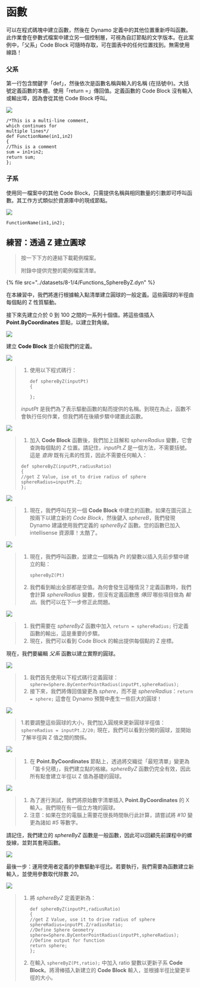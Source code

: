 # 函數

可以在程式碼塊中建立函數，然後在 Dynamo 定義中的其他位置重新呼叫函數。此作業會在參數式檔案中建立另一個控制層，可視為自訂節點的文字版本。在此案例中，「父系」Code Block 可隨時存取，可在圖表中的任何位置找到。無需使用線路！

### 父系

第一行包含關鍵字「def」，然後依次是函數名稱與輸入的名稱 (在括號中)。大括號定義函數的本體。使用「return =」傳回值。定義函數的 Code Block 沒有輸入或輸出埠，因為會從其他 Code Block 呼叫。

![](../images/8-1/4/functionsparentdef.jpg)

```
/*This is a multi-line comment,
which continues for
multiple lines*/
def FunctionName(in1,in2)
{
//This is a comment
sum = in1+in2;
return sum;
};
```

### 子系

使用同一檔案中的其他 Code Block，只需提供名稱與相同數量的引數即可呼叫函數。其工作方式類似於資源庫中的現成節點。

![](../images/8-1/4/functionschildrencalldef.jpg)

```
FunctionName(in1,in2);
```

## 練習：透過 Z 建立圓球

> 按一下下方的連結下載範例檔案。
>
> 附錄中提供完整的範例檔案清單。

{% file src="../datasets/8-1/4/Functions_SphereByZ.dyn" %}

在本練習中，我們將進行根據輸入點清單建立圓球的一般定義。這些圓球的半徑由每個點的 Z 性質驅動。

接下來先建立介於 0 到 100 之間的一系列十個值。將這些值插入 **Point.ByCoordinates** 節點，以建立對角線。

![](../images/8-1/4/functions-exercise-01.jpg)

建立 **Code Block** 並介紹我們的定義。

![](../images/8-1/4/functions-exercise-02.jpg)

> 1.  使用以下程式碼行：
>
>     ```
>     def sphereByZ(inputPt)
>     {
>
>     };
>     ```
>
> _inputPt_ 是我們為了表示驅動函數的點而提供的名稱。到現在為止，函數不會執行任何作業，但我們將在後續步驟中建置此函數。

![](../images/8-1/4/functions-exercise-03.jpg)

> 1. 加入 **Code Block** 函數後，我們加上註解和 _sphereRadius_ 變數，它會查詢每個點的 _Z_ 位置。請記住，_inputPt.Z_ 是一個方法，不需要括號。這是 _查詢_ 既有元素的性質，因此不需要任何輸入：
>
> ```
> def sphereByZ(inputPt,radiusRatio)
> {
> //get Z Value, ise ot to drive radius of sphere
> sphereRadius=inputPt.Z;
> };
> ```

![](../images/8-1/4/functions-exercise-04.jpg)

> 1. 現在，我們呼叫在另一個 **Code Block** 中建立的函數。如果在圖元區上按兩下以建立新的 _Code Block_，然後鍵入 _sphereB_，我們發現 Dynamo 建議使用我們定義的 _sphereByZ_ 函數。您的函數已加入 intellisense 資源庫！太酷了。

![](../images/8-1/4/functions-exercise-05.jpg)

> 1.  現在，我們呼叫函數，並建立一個稱為 _Pt_ 的變數以插入先前步驟中建立的點：
>
>     ```
>     sphereByZ(Pt)
>     ```
> 2. 我們看到輸出全部都是空值。為何會發生這種情況？定義函數時，我們會計算 _sphereRadius_ 變數，但沒有定義函數應 _傳回_ 哪些項目做為 _輸出_。我們可以在下一步修正此問題。

![](../images/8-1/4/functions-exercise-06.jpg)

> 1. 我們需要在 _sphereByZ_ 函數中加入 `return = sphereRadius;` 行定義函數的輸出，這是重要的步驟。
> 2. 現在，我們可以看到 Code Block 的輸出提供每個點的 Z 座標。

現在，我們要編輯 _父系_ 函數以建立實際的圓球。

![](../images/8-1/4/functions-exercise-07.jpg)

> 1. 我們首先使用以下程式碼行定義圓球：`sphere=Sphere.ByCenterPointRadius(inputPt,sphereRadius);`
> 2. 接下來，我們將傳回值變更為 _sphere_，而不是 _sphereRadius_：`return = sphere;` 這會在 Dynamo 預覽中產生一些巨大的圓球！

![](../images/8-1/4/functions-exercise-08.jpg)

> 1\.若要調整這些圓球的大小，我們加入圓規來更新圓球半徑值：`sphereRadius = inputPt.Z/20;` 現在，我們可以看到分開的圓球，並開始了解半徑與 Z 值之間的關係。

![](../images/8-1/4/functions-exercise-09.jpg)

> 1. 在 **Point.ByCoordinates** 節點上，透過將交織從「最短清單」變更為「笛卡兒積」，我們建立點的格線。_sphereByZ_ 函數仍完全有效，因此所有點會建立半徑以 Z 值為基礎的圓球。

![](../images/8-1/4/functions-exercise-10.jpg)

> 1. 為了進行測試，我們將原始數字清單插入 **Point.ByCoordinates** 的 X 輸入。我們現在有一個立方塊的圓球。
> 2. 注意：如果在您的電腦上需要花很長時間執行此計算，請嘗試將 _\#10_ 變更為諸如 _\#5_ 等數字。

請記住，我們建立的 _sphereByZ_ 函數是一般函數，因此可以回顧先前課程中的螺旋線，並對其套用函數。

![](../images/8-1/4/functions-exercise-11.jpg)

最後一步：運用使用者定義的參數驅動半徑比。若要執行，我們需要為函數建立新輸入，並使用參數取代除數 _20_。

![](../images/8-1/4/functions-exercise-12.jpg)

> 1.  將 _sphereByZ_ 定義更新為：
>
>     ```
>     def sphereByZ(inputPt,radiusRatio)
>     {
>     //get Z Value, use it to drive radius of sphere
>     sphereRadius=inputPt.Z/radiusRatio;
>     //Define Sphere Geometry
>     sphere=Sphere.ByCenterPointRadius(inputPt,sphereRadius);
>     //Define output for function
>     return sphere;
>     };
>     ```
> 2. 在輸入 `sphereByZ(Pt,ratio);` 中加入 ratio 變數以更新子系 **Code Block**。將滑棒插入新建立的 **Code Block** 輸入，並根據半徑比變更半徑的大小。
